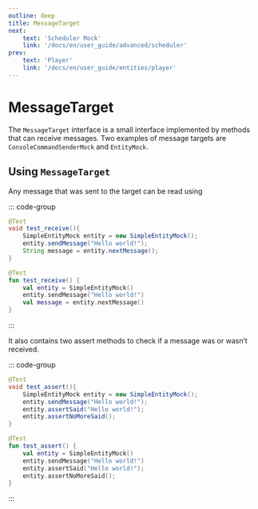 ```yaml
---
outline: deep
title: MessageTarget
next:
    text: 'Scheduler Mock'
    link: '/docs/en/user_guide/advanced/scheduler'
prev:
    text: 'Player'
    link: '/docs/en/user_guide/entities/player'
---
```


# MessageTarget

The `MessageTarget` interface is a small interface implemented by methods that can receive messages.
Two examples of message targets are `ConsoleCommandSenderMock` and `EntityMock`.

## Using `MessageTarget`

Any message that was sent to the target can be read using

::: code-group

```java [Java]
@Test
void test_receive(){
    SimpleEntityMock entity = new SimpleEntityMock();
    entity.sendMessage("Hello world!");
    String message = entity.nextMessage();
}
```

```kotlin [Kotlin]
@Test
fun test_receive() {
    val entity = SimpleEntityMock()
    entity.sendMessage("Hello world!")
    val message = entity.nextMessage()
}
```

:::

It also contains two assert methods to check if a message was or wasn’t received.

::: code-group

```java [Java]
@Test
void test_assert(){
    SimpleEntityMock entity = new SimpleEntityMock();
    entity.sendMessage("Hello world!");
    entity.assertSaid("Hello world!");
    entity.assertNoMoreSaid();
}
```

```kotlin [Kotlin]
@Test
fun test_assert() {
    val entity = SimpleEntityMock()
    entity.sendMessage("Hello world!")
    entity.assertSaid("Hello world!");
    entity.assertNoMoreSaid();
}
```

:::
